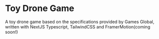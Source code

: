 # Toy Drone Game

A toy drone game based on the specifications provided by Games Global, written with NextJS Typescript, TailwindCSS and FramerMotion(coming soon!)

